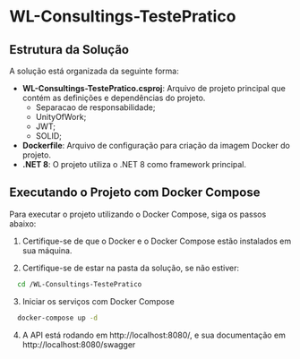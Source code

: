 # WL-Consultings-TestePratico

## Estrutura da Solução  

A solução está organizada da seguinte forma:  

- **WL-Consultings-TestePratico.csproj**: Arquivo de projeto principal que contém as definições e dependências do projeto.  
    - Separacao de responsabilidade;
    - UnityOfWork;
    - JWT;
    - SOLID;
- **Dockerfile**: Arquivo de configuração para criação da imagem Docker do projeto.  
- **.NET 8**: O projeto utiliza o .NET 8 como framework principal.  

## Executando o Projeto com Docker Compose  

Para executar o projeto utilizando o Docker Compose, siga os passos abaixo:  

1. Certifique-se de que o Docker e o Docker Compose estão instalados em sua máquina.  

2. Certifique-se de estar na pasta da solução, se não estiver:
```bash
  cd /WL-Consultings-TestePratico
```

3. Iniciar os serviços com Docker Compose
```bash
  docker-compose up -d
```

4. A API está rodando em http://localhost:8080/, e sua documentação em http://localhost:8080/swagger
